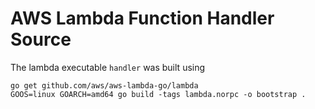 # AWS Lambda Function Handler Source

The lambda executable `handler` was built using

``` shell
go get github.com/aws/aws-lambda-go/lambda
GOOS=linux GOARCH=amd64 go build -tags lambda.norpc -o bootstrap .
```
